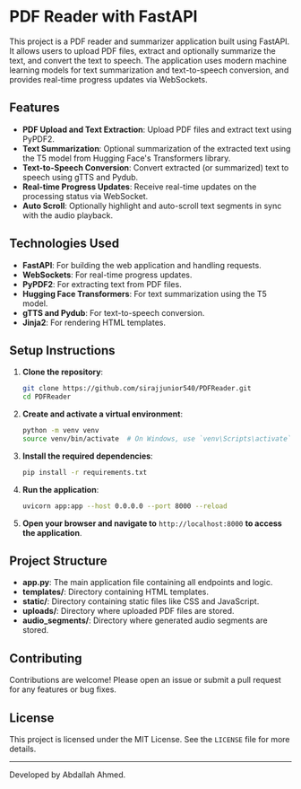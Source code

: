 
# PDF Reader with FastAPI

This project is a PDF reader and summarizer application built using FastAPI. It allows users to upload PDF files, extract and optionally summarize the text, and convert the text to speech. The application uses modern machine learning models for text summarization and text-to-speech conversion, and provides real-time progress updates via WebSockets.

## Features

- **PDF Upload and Text Extraction**: Upload PDF files and extract text using PyPDF2.
- **Text Summarization**: Optional summarization of the extracted text using the T5 model from Hugging Face's Transformers library.
- **Text-to-Speech Conversion**: Convert extracted (or summarized) text to speech using gTTS and Pydub.
- **Real-time Progress Updates**: Receive real-time updates on the processing status via WebSocket.
- **Auto Scroll**: Optionally highlight and auto-scroll text segments in sync with the audio playback.

## Technologies Used

- **FastAPI**: For building the web application and handling requests.
- **WebSockets**: For real-time progress updates.
- **PyPDF2**: For extracting text from PDF files.
- **Hugging Face Transformers**: For text summarization using the T5 model.
- **gTTS and Pydub**: For text-to-speech conversion.
- **Jinja2**: For rendering HTML templates.

## Setup Instructions

1. **Clone the repository**:
    ```bash
    git clone https://github.com/sirajjunior540/PDFReader.git
    cd PDFReader
    ```

2. **Create and activate a virtual environment**:
    ```bash
    python -m venv venv
    source venv/bin/activate  # On Windows, use `venv\Scripts\activate`
    ```

3. **Install the required dependencies**:
    ```bash
    pip install -r requirements.txt
    ```

4. **Run the application**:
    ```bash
    uvicorn app:app --host 0.0.0.0 --port 8000 --reload
    ```

5. **Open your browser and navigate to** `http://localhost:8000` **to access the application**.

## Project Structure

- **app.py**: The main application file containing all endpoints and logic.
- **templates/**: Directory containing HTML templates.
- **static/**: Directory containing static files like CSS and JavaScript.
- **uploads/**: Directory where uploaded PDF files are stored.
- **audio_segments/**: Directory where generated audio segments are stored.

## Contributing

Contributions are welcome! Please open an issue or submit a pull request for any features or bug fixes.

## License

This project is licensed under the MIT License. See the `LICENSE` file for more details.

---

Developed by Abdallah Ahmed.

